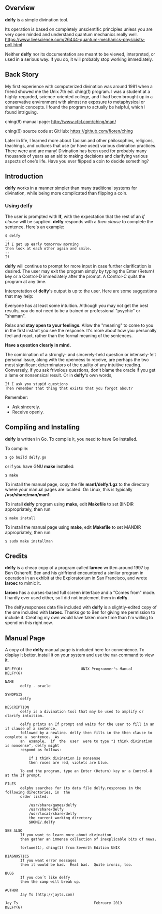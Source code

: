 ## Overview

**delfy** is a simple divination tool.

Its operation is based on completely unscientific principles unless you are very open minded and understand quantum mechanics really well. https://www.livescience.com/26444-quantum-mechanics-physicists-poll.html

Neither **delfy** nor its documentation are meant to be viewed, interpreted, or used in a serious way. If you do, it will probably stop working immediately.

## Back Story

My first experience with computerized divination was around 1981 when a friend showed me the Unix 7th ed. ching(1) program. I was a student at a highly-regarded, science-oriented college, and I had been brought up in a conservative environment with almost no exposure to metaphysical or shamanic concepts. I found the program to actually be helpful, which I found intriguing.

ching(6) manual page: http://www.cfcl.com/ching/man/

ching(6) source code at GitHub: https://github.com/floren/ching

Later in life, I learned more about Taoism and other philosophies, religions, teachings, and cultures that use (or have used) various divination practices. There were and are many! Divination has been used for probably many thousands of years as an aid to making decisions and clarifying various aspects of one's life. Have you ever flipped a coin to decide something?

## Introduction

**delfy** works in a manner simpler than many traditional systems for divination, while being more complicated than flipping a coin.

### Using **delfy**

The user is prompted with **If**, with the expectation that the rest of an _if clause_ will be supplied. **delfy** responds with a _then clause_ to complete the sentence. Here's an example:

```
$ delfy
--
If I get up early tomorrow morning
then look at each other again and smile.
--
If 
```

**delfy** will continue to prompt for more input in case further clarification is desired. The user may exit the program simply by typing the Enter (Return) key or a Control-D immediately after the prompt. A Control-C quits the program at any time.

Interpretation of **delfy**'s output is up to the user. Here are some suggestions that may help:

Everyone has at least some intuition. Although you may not get the best results, you do not need to be a trained or professional "psychic" or "shaman".

Relax and **stay open to your feelings**. Allow the "meaning" to come to you in the first instant you see the response. It's more about how you personally feel and react, rather than the formal meaning of the sentences.

**Have a question clearly in mind.**

The combination of a strongly- and sincerely-held question or intensely-felt personal issue, along with the openness to receive, are perhaps the two most significant determinators of the quality of any intuitive reading. Conversely, if you ask frivolous questions, don't blame the oracle if you get a lame or nonsensical result. Or in **delfy**'s own words,

    If I ask you stupid questions
    Then remember that thing that exists that you forgot about?

Remember:

* Ask sincerely.
* Receive openly.

## Compiling and Installing

**delfy** is written in Go. To compile it, you need to have Go installed.

To compile:

```
$ go build delfy.go
```
or if you have GNU **make** installed:
```
$ make
```

To install the manual page, copy the file **man1/delfy.1.gz** to the directory where your manual pages are located. On Linux, this is typically **/usr/share/man/man1**.

To install **delfy** program using **make**, edit **Makefile** to set BINDIR appropriately, then run

```
$ make install
```

To install the manual page using **make**, edit **Makefile** to set MANDIR appropriately, then run

```
$ sudo make installman
```

## Credits

**delfy** is a cheap copy of a program called **laroec** written around 1997 by Ben Osheroff. Ben and his girlfriend encountered a similar program in operation in an exhibit at the Exploratorium in San Francisco, and wrote **laroec** to mimic it.

**laroec** has a curses-based full screen interface and a "Comes from" mode. I hardly ever used either, so I did not implement them in **delfy**.

The delfy.responses data file included with **delfy** is a slightly-edited copy of the one included with **laroec**. Thanks go to Ben for giving me permission to include it. Creating my own would have taken more time than I'm willing to spend on this right now.

## Manual Page

A copy of the **delfy** manual page is included here for convenience. To display it better, install it on your system and use the `man` command to view it.

```
DELFY(6)                           UNIX Programmer's Manual                           DELFY(6)

NAME
       delfy - oracle

SYNOPSIS
       delfy

DESCRIPTION
       delfy is a divination tool that may be used to amplify or clarify intuition.

       delfy prints an If prompt and waits for the user to fill in an if clause of a sentence,
       followed by a newline. delfy then fills in the then clause to complete a  sentence.  As
       an  example,  if  the  user  were to type "I think divination is nonsense", delfy might
       respond as follows:

           If I think divination is nonsense
           then roses are red, violets are blue.

       To end the program, type an Enter (Return) key or a Control-D at the If prompt.

FILES
       delphy searches for its data file delfy.responses in the following directories, in  the
       order listed:

           /usr/share/games/delfy
           /usr/share/delfy
           /usr/local/share/delfy
           the current working directory
           $HOME/.delfy

SEE ALSO
       If you want to learn more about divination
       then gather an immense collection of inexplicable bits of news.

       fortune(1), ching(1) from Seventh Edition UNIX

DIAGNOSTICS
       If you want error messages
       then it would be bad.  Real bad.  Quite ironic, too.

BUGS
       If you don´t like delfy
       then the camp will break up.

AUTHOR
       Jay Ts (http://jayts.com)

Jay Ts                                   February 2019                                DELFY(6)
```
